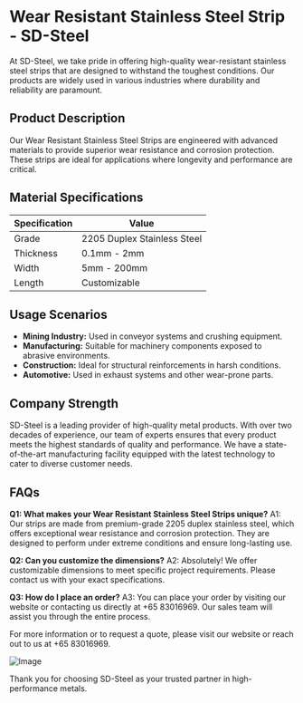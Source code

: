 # Wear Resistant Stainless Steel Strip - SD-Steel

At SD-Steel, we take pride in offering high-quality wear-resistant stainless steel strips that are designed to withstand the toughest conditions. Our products are widely used in various industries where durability and reliability are paramount. 

## Product Description
Our Wear Resistant Stainless Steel Strips are engineered with advanced materials to provide superior wear resistance and corrosion protection. These strips are ideal for applications where longevity and performance are critical.

## Material Specifications
| Specification | Value |
|---------------|-------|
| Grade         | 2205 Duplex Stainless Steel |
| Thickness     | 0.1mm - 2mm |
| Width         | 5mm - 200mm |
| Length        | Customizable |

## Usage Scenarios
- **Mining Industry:** Used in conveyor systems and crushing equipment.
- **Manufacturing:** Suitable for machinery components exposed to abrasive environments.
- **Construction:** Ideal for structural reinforcements in harsh conditions.
- **Automotive:** Used in exhaust systems and other wear-prone parts.

## Company Strength
SD-Steel is a leading provider of high-quality metal products. With over two decades of experience, our team of experts ensures that every product meets the highest standards of quality and performance. We have a state-of-the-art manufacturing facility equipped with the latest technology to cater to diverse customer needs.

## FAQs
**Q1: What makes your Wear Resistant Stainless Steel Strips unique?**
A1: Our strips are made from premium-grade 2205 duplex stainless steel, which offers exceptional wear resistance and corrosion protection. They are designed to perform under extreme conditions and ensure long-lasting use.

**Q2: Can you customize the dimensions?**
A2: Absolutely! We offer customizable dimensions to meet specific project requirements. Please contact us with your exact specifications.

**Q3: How do I place an order?**
A3: You can place your order by visiting our website or contacting us directly at +65 83016969. Our sales team will assist you through the entire process.

For more information or to request a quote, please visit our website or reach out to us at +65 83016969. 

![Image](https://github.com/user-attachments/assets/2567258e-e124-4816-932d-1809bd27ef0b)

Thank you for choosing SD-Steel as your trusted partner in high-performance metals.
